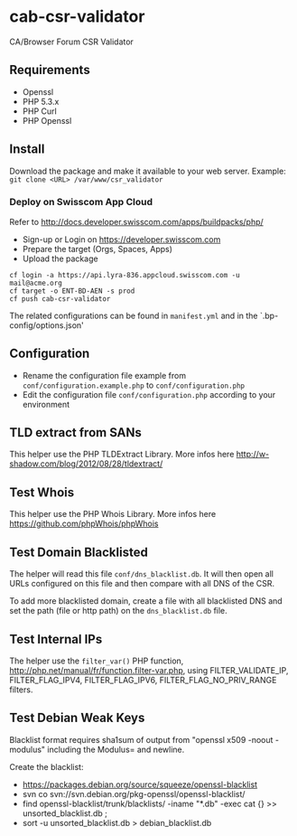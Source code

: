 # cab-csr-validator
CA/Browser Forum CSR Validator

## Requirements
* Openssl
* PHP 5.3.x
* PHP Curl
* PHP Openssl

## Install
Download the package and make it available to your web server.
Example: `git clone <URL> /var/www/csr_validator`

### Deploy on Swisscom App Cloud
Refer to http://docs.developer.swisscom.com/apps/buildpacks/php/

* Sign-up or Login on https://developer.swisscom.com
* Prepare the target (Orgs, Spaces, Apps)
* Upload the package
```
cf login -a https://api.lyra-836.appcloud.swisscom.com -u mail@acme.org
cf target -o ENT-BD-AEN -s prod
cf push cab-csr-validator
```
The related configurations can be found in `manifest.yml` and in the `.bp-config/options.json'

## Configuration
* Rename the configuration file example from `conf/configuration.example.php` to `conf/configuration.php`
* Edit the configuration file `conf/configuration.php` according to your environment

## TLD extract from SANs 
This helper use the PHP TLDExtract Library. More infos here http://w-shadow.com/blog/2012/08/28/tldextract/

## Test Whois
This helper use the PHP Whois Library. More infos here https://github.com/phpWhois/phpWhois

## Test Domain Blacklisted
The helper will read this file `conf/dns_blacklist.db`. It will then open all URLs configured on this file and then compare with all DNS of the CSR.

To add more blacklisted domain, create a file with all blacklisted DNS and set the path (file or http path) on the `dns_blacklist.db` file.

## Test Internal IPs
The helper use the `filter_var()` PHP function, http://php.net/manual/fr/function.filter-var.php, using FILTER_VALIDATE_IP, FILTER_FLAG_IPV4, FILTER_FLAG_IPV6, FILTER_FLAG_NO_PRIV_RANGE filters.

## Test Debian Weak Keys
Blacklist format requires sha1sum of output from "openssl x509 -noout -modulus" including the Modulus= and newline.

Create the blacklist:
* https://packages.debian.org/source/squeeze/openssl-blacklist
* svn co svn://svn.debian.org/pkg-openssl/openssl-blacklist/
* find openssl-blacklist/trunk/blacklists/ -iname "*.db" -exec cat {} >> unsorted_blacklist.db \;
* sort -u unsorted_blacklist.db > debian_blacklist.db
